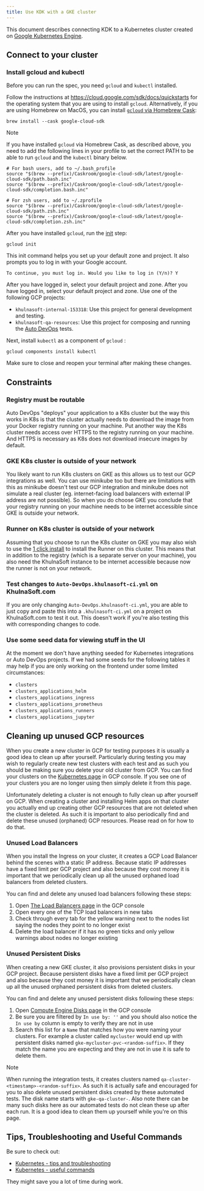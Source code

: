 ```yaml
---
title: Use KDK with a GKE cluster
---
```


This document describes connecting KDK to a Kubernetes cluster created on
[Google Kubernetes Engine](https://cloud.google.com/kubernetes-engine).

## Connect to your cluster

### Install gcloud and kubectl

Before you can run the spec, you need `gcloud` and `kubectl` installed.

Follow the instructions at <https://cloud.google.com/sdk/docs/quickstarts>
for the operating system that you are using to install `gcloud`.
Alternatively, if you are using Homebrew on MacOS, you can install
[`gcloud` via Homebrew Cask](https://formulae.brew.sh/cask/google-cloud-sdk):

```shell
brew install --cask google-cloud-sdk
```

> [!note]
> If you have installed `gcloud` via Homebrew Cask, as described
> above, you need to add the following lines in your profile
> to set the correct PATH to be able to run `gcloud` and the `kubectl` binary below.

```shell
# For bash users, add to ~/.bash_profile
source "$(brew --prefix)/Caskroom/google-cloud-sdk/latest/google-cloud-sdk/path.bash.inc"
source "$(brew --prefix)/Caskroom/google-cloud-sdk/latest/google-cloud-sdk/completion.bash.inc"

# For zsh users, add to ~/.zprofile
source "$(brew --prefix)/Caskroom/google-cloud-sdk/latest/google-cloud-sdk/path.zsh.inc"
source "$(brew --prefix)/Caskroom/google-cloud-sdk/latest/google-cloud-sdk/completion.zsh.inc"
```

After you have installed `gcloud`, run the
[init](https://cloud.google.com/sdk/docs/quickstart-macos#initialize_the_sdk) step:

```shell
gcloud init
```

This init command helps you set up your default zone and project. It also prompts you to log in with
your Google account.

```plaintext
To continue, you must log in. Would you like to log in (Y/n)? Y
```

After you have logged in, select your default project and zone.
After you have logged in, select your default project and zone. Use one of the following GCP projects:

- `khulnasoft-internal-153318`: Use this project for general development and testing.
- `khulnasoft-qa-resources`: Use this project for composing and running the [Auto DevOps](https://github.com/khulnasoft-lab/khulnasoft/-/tree/master/qa/qa/specs/features/browser_ui/7_configure/auto_devops) tests.

Next, install `kubectl` as a component of `gcloud` :

```shell
gcloud components install kubectl
```

Make sure to close and reopen your terminal after making these changes.

## Constraints

### Registry must be routable

Auto DevOps "deploys" your application to a K8s cluster but the way
this works in K8s is that the cluster actually needs to
download the image from your Docker registry running on your machine. Put
another way the K8s cluster needs access over HTTPS to the registry running
on your machine. And HTTPS is necessary as K8s does not download insecure images
by default.

### GKE K8s cluster is outside of your network

You likely want to run K8s clusters on GKE as this allows us to test our
GCP integrations as well. You can use minikube too but there are limitations
with this as minikube doesn't test our GCP integration and minikube does not
simulate a real cluster (eg. internet-facing load balancers with external IP
address are not possible). So when you do choose GKE you conclude that your
registry running on your machine needs to be internet accessible since GKE
is outside your network.

### Runner on K8s cluster is outside of your network

Assuming that you choose to run the K8s cluster on GKE you may also wish to use
the [1 click install](https://docs.khulnasoft.com/ee/user/project/clusters/#installing-applications)
to install the Runner on this cluster. This means that in addition to the
registry (which is a separate server on your machine), you also need the
KhulnaSoft instance to be internet accessible because now the runner is not on your
network.

### Test changes to `Auto-DevOps.khulnasoft-ci.yml` on KhulnaSoft.com

If you are only changing `Auto-DevOps.khulnasoft-ci.yml`, you are
able to just copy and paste this into a `.khulnasoft-ci.yml` on a project on
KhulnaSoft.com to test it out. This doesn't work if you're also testing this
with corresponding changes to code.

### Use some seed data for viewing stuff in the UI

At the moment we don't have anything seeded for Kubernetes integrations
or Auto DevOps projects. If we had some seeds for the following tables it
may help if you are only working on the frontend under some limited
circumstances:

- `clusters`
- `clusters_applications_helm`
- `clusters_applications_ingress`
- `clusters_applications_prometheus`
- `clusters_applications_runners`
- `clusters_applications_jupyter`

## Cleaning up unused GCP resources

When you create a new cluster in GCP for testing purposes it is usually a good
idea to clean up after yourself. Particularly during testing you may wish to
regularly create new test clusters with each test and as such you should be
making sure you delete your old cluster from GCP. You can find your clusters on
the [Kubernetes page](https://console.cloud.google.com/kubernetes/list) in GCP
console. If you see one of your clusters you are no longer using then simply
delete it from this page.

Unfortunately deleting a cluster is not enough to fully clean up after yourself
on GCP. When creating a cluster and installing Helm apps on that cluster you
actually end up creating other GCP resources that are not deleted when the
cluster is deleted. As such it is important to also periodically find and
delete these unused (orphaned) GCP resources. Please read on for how to do
that.

### Unused Load Balancers

When you install the Ingress on your cluster, it creates a GCP Load Balancer
behind the scenes with a static IP address. Because static IP addresses have a
fixed limit per GCP project and also because they cost money it is important
that we periodically clean up all the unused orphaned load balancers from
deleted clusters.

You can find and delete any unused load balancers following these steps:

1. Open
   [The Load Balancers page](https://console.cloud.google.com/net-services/loadbalancing/loadBalancers/list?filter=%255B%257B_22k_22_3A_22Protocol_22_2C_22t_22_3A10_2C_22v_22_3A_22_5C_22TCP_5C_22_22%257D%255D)
   in the GCP console
1. Open every one of the TCP load balancers in new tabs
1. Check through every tab for the yellow warning next to the nodes list saying
   the nodes they point to no longer exist
1. Delete the load balancer if it has no green ticks and only yellow warnings
   about nodes no longer existing

### Unused Persistent Disks

When creating a new GKE cluster, it also provisions persistent disks in your
GCP project. Because persistent disks have a fixed limit per GCP project and
also because they cost money it is important that we periodically clean up all
the unused orphaned persistent disks from deleted clusters.

You can find and delete any unused persistent disks following these steps:

1. Open [Compute Engine Disks page](https://console.cloud.google.com/compute/disks?diskssize=200&disksquery=%255B%257B_22k_22_3A_22userNames_22_2C_22t_22_3A10_2C_22v_22_3A_22_5C_22%27%27_5C_22_22%257D%255D)
   in the GCP console
1. Be sure you are filtered by `In use by: ''` and you should also notice the
   `In use by` column is empty to verify they are not in use
1. Search this list for a `Name` that matches how you were naming your
   clusters. For example a cluster called `mycluster` would end up with
   persistent disks named `gke-mycluster-pvc-<random-suffix>`. If they match
   the name you are expecting and they are not in use it is safe to delete
   them.

> [!note]
> When running the integration tests, it creates clusters named
> `qa-cluster-<timestamp>-<random-suffix>`. As such it is
> actually safe and encouraged for you to also delete unused persistent disks
> created by these automated tests. The disk name starts with
> `gke-qa-cluster-`. Also note there can be many such disks here as our
> automated tests do not clean these up after each run. It is a good idea to
> clean them up yourself while you're on this page.

## Tips, Troubleshooting and Useful Commands

Be sure to check out:

- [Kubernetes - tips and troubleshooting](tips_and_troubleshooting.md)
- [Kubernetes - useful commands](useful_commands.md)

They might save you a lot of time during work.
